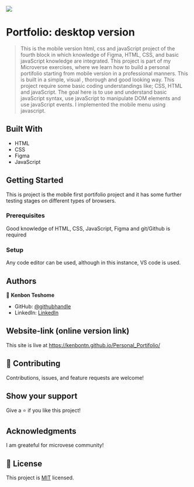 ![](https://img.shields.io/badge/Microverse-blueviolet)

# Portfolio: desktop version

> This is the mobile version html, css and javaScript project of the fourth block in which knowledge of Figma, HTML, CSS, and basic javaScript knowledge are integrated.
> This project is part of my Microverse exercises, where we learn how to build a personal portifolio starting from mobile version in a professional manners.
> This is built in a simple, visual , thorough and good looking way.
> This project require some basic coding understandings like; CSS, HTML and javaScript.
> The goal here is to use and understand basic javaScript syntax, use javaScript to manipulate DOM elements and use javaScript events.
> I implemented the mobile menu using javascript.

## Built With

- HTML
- CSS
- Figma
- JavaScript

## Getting Started

This is project is the mobile first portifolio project and it has some further testing stages on different types of browsers.

### Prerequisites

Good knowledge of HTML, CSS, JavaScript, Figma and git/Github is required

### Setup

Any code editor can be used, although in this instance, VS code is used.

## Authors

👤 **Kenbon Teshome**

- GitHub: [@githubhandle](https://github.com/KenbonTN)
- LinkedIn: [LinkedIn](https://www.linkedin.com/in/kenbon-teshome/)

## Website-link (online version link)

This site is live at https://kenbontn.github.io/Personal_Portifolio/

## 🤝 Contributing

Contributions, issues, and feature requests are welcome!

## Show your support

Give a ⭐️ if you like this project!

## Acknowledgments

I am greateful for microvese community!

## 📝 License

This project is [MIT](./LICENSE) licensed.
